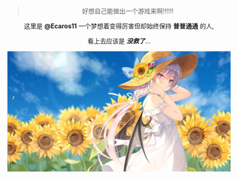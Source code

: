 <center>

> 好想自己能做出一个游戏来啊!!!!!!

这里是 **@Ecaros11** 一个梦想着变得厉害但却始终保持 **普普通通** 的人,

看上去应该是 ***没救了***...

![](https://github.com/Ecaros11/Ecaros11/blob/main/image/QQ%E5%9B%BE%E7%89%8720231212230118.png)

<!---
Ecaros11/Ecaros11 is a ✨ special ✨ repository because its `README.md` (this file) appears on your GitHub profile.
You can click the Preview link to take a look at your changes.
--->
